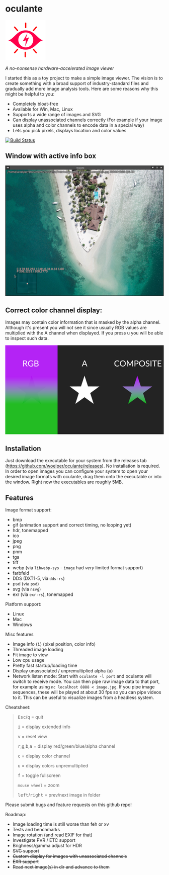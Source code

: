 # oculante

![Logo](res/logo.png "Logo")

_A no-nonsense hardware-accelerated image viewer_


I started this as a toy project to make a simple image viewer. The vision is to create something with a broad support of industry-standard files and gradually add more image analysis tools. Here are some reasons why this might be helpful to you:
- Completely bloat-free
- Available for Win, Mac, Linux
- Supports a wide range of images and SVG
- Can display unassociated channels correctly (For example if your image uses alpha and color channels to encode data in a special way)
- Lets you pick pixels, displays location and color values

[![Build Status](https://travis-ci.org/woelper/oculante.svg?branch=master)](https://travis-ci.org/woelper/oculante)

## Window with active info box
![Screenshot](res/screenshot_1.png "Screenshot")


## Correct color channel display:

Images may contain color information that is masked by the alpha channel. Although it's present you will not see it since usually RGB values are multiplied with the A channel when displayed. If you press <kbd>u</kbd> you will be able to inspect such data.

![Screenshot](res/premult.png "Screenshot")


## Installation
Just download the executable for your system from the releases tab (https://github.com/woelper/oculante/releases). No installation is required. In order to open images you can configure your system to open your desired image formats with oculante, drag them onto the executable or into the window. Right now the executables are roughly 5MB.

## Features

Image format support:
- bmp	
- gif (animation support and correct timing, no looping yet)	
- hdr, tonemapped
- ico	
- jpeg	
- png	
- pnm	
- tga	
- tiff	
- webp (via `libwebp-sys` - `image` had _very_ limited format support)
- farbfeld  
- DDS (DXT1-5, via `dds-rs`)
- psd (via `psd`)
- svg (via `nsvg`)
- exr (via `exr-rs`), tonemapped

Platform support:
- Linux
- Mac
- Windows

Misc features
- Image info (<kbd>i</kbd>) (pixel position, color info)
- Threaded image loading
- Fit image to view
- Low cpu usage
- Pretty fast startup/loading time
- Display unassociated / unpremultiplied alpha (<kbd>u</kbd>)
- Network listen mode: Start with `oculante -l port` and oculante will switch to receive mode. You can then pipe raw image data to that port, for example using `nc localhost 8888 < image.jpg`. If you pipe image sequences, these will be played at about 30 fps so you can pipe videos to it. This can be useful to visualize images from a headless system.



Cheatsheet:
> <kbd>Esc</kbd>/<kbd>q</kbd> = quit
>
> <kbd>i</kbd> = display extended info
>
> <kbd>v</kbd> = reset view
>
> <kbd>r</kbd>,<kbd>g</kbd>,<kbd>b</kbd>,<kbd>a</kbd> = display red/green/blue/alpha channel
>
> <kbd>c</kbd> = display color channel
>
> <kbd>u</kbd> = display colors unpremultiplied
>
> <kbd>f</kbd> = toggle fullscreen
>
> `mouse wheel` = zoom
>
> <kbd>left</kbd>/<kbd>right</kbd> = prev/next image in folder

Please submit bugs and feature requests on this github repo!

Roadmap:
- Image loading time is still worse than feh or xv
- Tests and benchmarks
- Image rotation (and read EXIF for that)
- Investigate PVR / ETC support
- Brighness/gamma adjust for HDR
- ~~SVG support~~
- ~~Custom display for images with unassociated channels~~
- ~~EXR support~~
- ~~Read next image(s) in dir and advance to them~~
